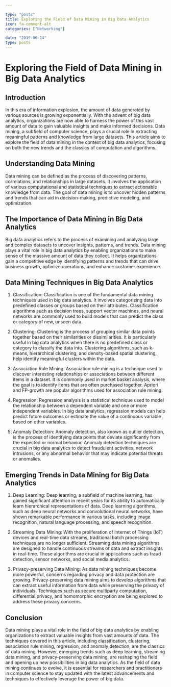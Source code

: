 ```yaml
---

type: "posts"
title: Exploring the Field of Data Mining in Big Data Analytics
icon: fa-comment-alt
categories: ["Networking"]

date: "2019-06-14"
type: posts
---
```





# Exploring the Field of Data Mining in Big Data Analytics

## Introduction

In this era of information explosion, the amount of data generated by various sources is growing exponentially. With the advent of big data analytics, organizations are now able to harness the power of this vast amount of data to gain valuable insights and make informed decisions. Data mining, a subfield of computer science, plays a crucial role in extracting meaningful patterns and knowledge from large datasets. This article aims to explore the field of data mining in the context of big data analytics, focusing on both the new trends and the classics of computation and algorithms.

## Understanding Data Mining

Data mining can be defined as the process of discovering patterns, correlations, and relationships in large datasets. It involves the application of various computational and statistical techniques to extract actionable knowledge from data. The goal of data mining is to uncover hidden patterns and trends that can aid in decision-making, predictive modeling, and optimization.

## The Importance of Data Mining in Big Data Analytics

Big data analytics refers to the process of examining and analyzing large and complex datasets to uncover insights, patterns, and trends. Data mining plays a vital role in big data analytics by enabling organizations to make sense of the massive amount of data they collect. It helps organizations gain a competitive edge by identifying patterns and trends that can drive business growth, optimize operations, and enhance customer experience.

## Data Mining Techniques in Big Data Analytics

1. Classification: Classification is one of the fundamental data mining techniques used in big data analytics. It involves categorizing data into predefined classes or groups based on their attributes. Classification algorithms such as decision trees, support vector machines, and neural networks are commonly used to build models that can predict the class or category of new, unseen data.

2. Clustering: Clustering is the process of grouping similar data points together based on their similarities or dissimilarities. It is particularly useful in big data analytics when there is no predefined class or category to classify the data into. Clustering algorithms, such as k-means, hierarchical clustering, and density-based spatial clustering, help identify meaningful clusters within the data.

3. Association Rule Mining: Association rule mining is a technique used to discover interesting relationships or associations between different items in a dataset. It is commonly used in market basket analysis, where the goal is to identify items that are often purchased together. Apriori and FP-growth are popular algorithms used for association rule mining.

4. Regression: Regression analysis is a statistical technique used to model the relationship between a dependent variable and one or more independent variables. In big data analytics, regression models can help predict future outcomes or estimate the value of a continuous variable based on other variables.

5. Anomaly Detection: Anomaly detection, also known as outlier detection, is the process of identifying data points that deviate significantly from the expected or normal behavior. Anomaly detection techniques are crucial in big data analytics to detect fraudulent activities, network intrusions, or any abnormal behavior that may indicate potential threats or anomalies.

## Emerging Trends in Data Mining for Big Data Analytics

1. Deep Learning: Deep learning, a subfield of machine learning, has gained significant attention in recent years for its ability to automatically learn hierarchical representations of data. Deep learning algorithms, such as deep neural networks and convolutional neural networks, have shown remarkable performance in various tasks, including image recognition, natural language processing, and speech recognition.

2. Streaming Data Mining: With the proliferation of Internet of Things (IoT) devices and real-time data streams, traditional batch processing techniques are no longer sufficient. Streaming data mining algorithms are designed to handle continuous streams of data and extract insights in real-time. These algorithms are crucial in applications such as fraud detection, sensor networks, and social media analytics.

3. Privacy-preserving Data Mining: As data mining techniques become more powerful, concerns regarding privacy and data protection are growing. Privacy-preserving data mining aims to develop algorithms that can extract useful information from data while preserving the privacy of individuals. Techniques such as secure multiparty computation, differential privacy, and homomorphic encryption are being explored to address these privacy concerns.

## Conclusion

Data mining plays a vital role in the field of big data analytics by enabling organizations to extract valuable insights from vast amounts of data. The techniques covered in this article, including classification, clustering, association rule mining, regression, and anomaly detection, are the classics of data mining. However, emerging trends such as deep learning, streaming data mining, and privacy-preserving data mining, are reshaping the field and opening up new possibilities in big data analytics. As the field of data mining continues to evolve, it is essential for researchers and practitioners in computer science to stay updated with the latest advancements and techniques to effectively leverage the power of big data.